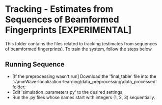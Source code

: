 # Tracking - Estimates from Sequences of Beamformed Fingerprints [EXPERIMENTAL]

This folder contains the files related to tracking (estimates from sequences of beamformed fingerprints). To train the system, follow the steps below

## Running Sequence

- [If the preprocessing wasn't run] Download the 'final_table' file into the '~\mmWave-localization-learning\data_preprocessing\data_processed' folder; 
- Edit 'simulation_parameters.py' to the desired settings;
- Run the .py files whose names start with integers (1, 2, 3) sequentially.
